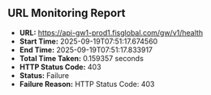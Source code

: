 ## URL Monitoring Report

- **URL:** https://api-gw1-prod1.fisglobal.com/gw/v1/health
- **Start Time:** 2025-09-19T07:51:17.674560
- **End Time:** 2025-09-19T07:51:17.833917
- **Total Time Taken:** 0.159357 seconds
- **HTTP Status Code:** 403
- **Status:** Failure
- **Failure Reason:** HTTP Status Code: 403
